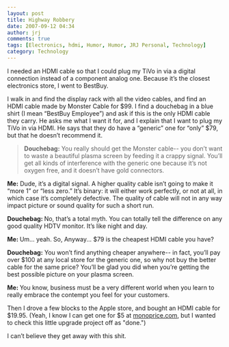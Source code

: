 ```yaml
---
layout: post
title: Highway Robbery
date: 2007-09-12 04:34
author: jrj
comments: true
tags: [Electronics, hdmi, Humor, Humor, JRJ Personal, Technology]
category: Technology
---
```

I needed an HDMI cable so that I could plug my TiVo in via a digital connection instead of a component analog one. Because it’s the closest electronics store, I went to BestBuy.

I walk in and find the display rack with all the video cables, and find an HDMI cable made by Monster Cable for $99. I find a douchebag in a blue shirt (I mean “BestBuy Employee”) and ask if this is the only HDMI cable they carry. He asks me what I want it for, and I explain that I want to plug my TiVo in via HDMI. He says that they do have a “generic” one for “only” $79, but that he doesn’t recommend it.
<blockquote><span style="font-weight: bold">Douchebag:</span> You really should get the Monster cable-- you don’t want to waste a beautiful plasma screen by feeding it a crappy signal. You’ll get all kinds of interference with the generic one because it’s not oxygen free, and it doesn’t have gold connectors.</blockquote>
<span class="Apple-style-span" style="font-weight: bold">Me:</span> Dude, it’s a digital signal. A higher quality cable isn’t going to make it “more 1” or “less zero.” It’s binary: it will either work perfectly, or not at all, in which case it’s completely defective. The quality of cable will not in any way impact picture or sound quality for such a short run.

<span class="Apple-style-span" style="font-weight: bold">Douchebag: </span>No, that’s a total myth. You can totally tell the difference on any good quality HDTV monitor. It’s like night and day.

<span class="Apple-style-span" style="font-weight: bold">Me: </span>Um... yeah. So, Anyway... $79 is the cheapest HDMI cable you have?

<span class="Apple-style-span" style="font-weight: bold">Douchebag:</span> You won’t find anything cheaper anywhere-- in fact, you’ll pay over $100 at any local store for the generic one, so why not buy the better cable for the same price? You’ll be glad you did when you’re getting the best possible picture on your plasma screen.

<span class="Apple-style-span" style="font-weight: bold">Me: </span> You know, business must be a very different world when you learn to really embrace the contempt you feel for your customers.

Then I drove a few blocks to the Apple store, and bought an HDMI cable for $19.95. (Yeah, I know I can get one for $5 at <a href="http://monoprice.com">monoprice.com</a>, but I wanted to check this little upgrade project off as "done.")

I can’t believe they get away with this shit.
